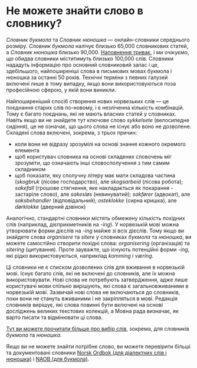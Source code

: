 # Не можете знайти слово в словнику?
_Словник букмола_ та _Словник нюношка_ — онлайн-словники середнього розміру. _Словник букмола_ налічує близько 65,000 словникових статей, а _Словник нюношка_ близько 90,000. [Наповнення триває](https://www.uib.no/lle/revisjonsprosjektet), і ми очікуємо, що обидва словники міститимуть близько 100,000 слів. Словники нададуть інформацію про основний словниковий запас і це, здебільшого, найпоширеніші слова в письмових мовах букмола і нюношка за останні 50 років. Технічні терміни з певних галузей включені лише в тому випадку, якщо вони використовуються поза професійною сферою, у якій вони виникли.

Найпоширеніший спосіб створення нових норвезьких слів — це поєднання старих слів по-новому, і є незліченна кількість комбінацій. Тому є багато поєднань, які не мають власних статей у словниках. Навіть якщо ви не знайдете тут ключове слово _sykkelsete_ (велосипедне сидіння), це не означає, що цього слова не існує або воно не дозволене. Складені слова включені, зокрема, з трьох причин:

*   коли вони не відразу зрозумілі на основі знання кожного окремого елемента
*   щоб користувач словника на основі складених словочень міг зрозуміти, що означають інші словосполучення з тим самим складником
*   щоб показати, яку сполучну літеру має мати складова частина (_skogbruk_ (лісове господарство), але _skogsarbeid_ (лісова робота); _sakefall_ (грошове стягнення, яке накладається як покарання - застаріле слово), але _sakesløs_ (невинуватий); _sakfører_ (адвокат), але _saksbehandler_ (відповідальний); _osteklokke_ (сирна кришка), але _dørklokke_ (дверний дзвінок)

Аналогічно, стандартні словники містять обмежену кількість похідних слів (наприклад, дієприкметників на _\-ing_). У норвезькій мові можна утворювати форми дієслів на _\-ing_ майже зі всіх дієслів. Тому якщо ви знайдете слова _organisere_ та _sitere_ у словниках _букмола_ та _нюношка_, ви можете самостійно створити похідні слова: _organisering_ (організація) та _sitering_ (цитування). Проте зауважте, що існують потенційні форми _\-ing_, які рідко використовуються, наприклад _komming_ і _væring_.

Ці словники не є списком дозволених слів для вживання в норвезькій мові. Існує багато слів, які не включені до словників, але їх можна використовувати. Нові слова не потребують затвердження, адже лише користувачі мови спільно вирішують, які слова є загальновживаними в норвезькій мові. Зазвичай нові слова не включаються до словників, поки вони не стануть вживаними і не закріпляться в мові. Редакція словників вирішує, які слова повинні бути включені на основі досліджень великих текстових колекцій, а Мовна рада визначає, як варто писати та відмінювати ці слова.

[Тут ви можете прочитати більше про вибір слів](https://www.sprakradet.no/Vi-og-vart/Publikasjoner/Spraaknytt/spraknytt-2014/Spraknytt-12014/Ord-som-finst-og-ikkje-finst/), зокрема, для словників _букмола_ та _нюношка_.

Якщо ви не можете знайти потрібне слово, ви можете перевірити більші та документовані словники [Norsk Ordbok (для діалектних слів і нюношка)](https://alfa.norsk-ordbok.no) і [NAOB (для букмола)](https://naob.no/).
